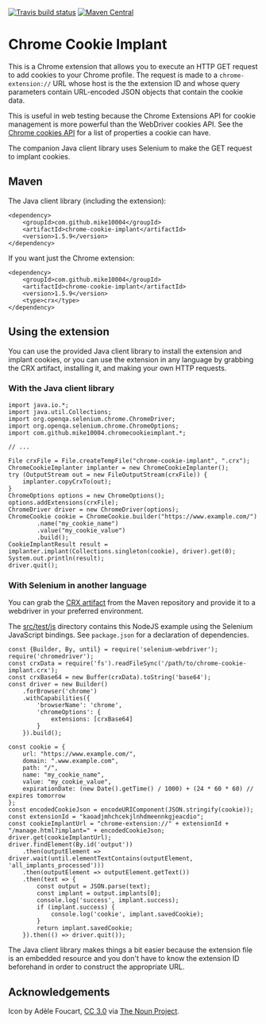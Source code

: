 [![Travis build status](https://img.shields.io/travis/mike10004/chrome-cookie-implant.svg)](https://travis-ci.org/mike10004/chrome-cookie-implant)
[![Maven Central](https://img.shields.io/maven-central/v/com.github.mike10004/chrome-cookie-implant.svg)](https://repo1.maven.org/maven2/com/github/mike10004/chrome-cookie-implant/)

Chrome Cookie Implant
=====================

This is a Chrome extension that allows you to execute an HTTP GET request to
add cookies to your Chrome profile. The request is made to a `chrome-extension://` URL
whose host is the the extension ID and whose query parameters contain URL-encoded 
JSON objects that contain the cookie data.

This is useful in web testing because the Chrome Extensions API for cookie 
management is more powerful than the WebDriver cookies API. See the 
[Chrome cookies API](https://developer.chrome.com/extensions/cookies#method-set)
for a list of properties a cookie can have.

The companion Java client library uses Selenium to make the GET request to 
implant cookies.

Maven
-----

The Java client library (including the extension):

    <dependency>
        <groupId>com.github.mike10004</groupId>
        <artifactId>chrome-cookie-implant</artifactId>
        <version>1.5.9</version>
    </dependency>

If you want just the Chrome extension:

    <dependency>
        <groupId>com.github.mike10004</groupId>
        <artifactId>chrome-cookie-implant</artifactId>
        <version>1.5.9</version>
        <type>crx</type>
    </dependency>

Using the extension
-------------------

You can use the provided Java client library to install the extension and 
implant cookies, or you can use the extension in any language by grabbing the 
CRX artifact, installing it, and making your own HTTP requests. 

### With the Java client library

    import java.io.*;
    import java.util.Collections;
    import org.openqa.selenium.chrome.ChromeDriver;
    import org.openqa.selenium.chrome.ChromeOptions;
    import com.github.mike10004.chromecookieimplant.*;
    
    // ...

    File crxFile = File.createTempFile("chrome-cookie-implant", ".crx");
    ChromeCookieImplanter implanter = new ChromeCookieImplanter();
    try (OutputStream out = new FileOutputStream(crxFile)) {
        implanter.copyCrxTo(out);
    }
    ChromeOptions options = new ChromeOptions();
    options.addExtensions(crxFile);
    ChromeDriver driver = new ChromeDriver(options);
    ChromeCookie cookie = ChromeCookie.builder("https://www.example.com/")
            .name("my_cookie_name")
            .value("my_cookie_value")
            .build();
    CookieImplantResult result = implanter.implant(Collections.singleton(cookie), driver).get(0);
    System.out.println(result);
    driver.quit();

### With Selenium in another language

You can grab the [CRX artifact](https://repo1.maven.org/maven2/com/github/mike10004/chrome-cookie-implant/)
from the Maven repository and provide it to a webdriver in your preferred 
environment. 

The [src/test/js](https://github.com/mike10004/chrome-cookie-implant/tree/master/src/test/java)
directory contains this NodeJS example using the Selenium JavaScript bindings. 
See `package.json` for a declaration of dependencies.

    const {Builder, By, until} = require('selenium-webdriver');
    require('chromedriver');
    const crxData = require('fs').readFileSync('/path/to/chrome-cookie-implant.crx');
    const crxBase64 = new Buffer(crxData).toString('base64');
    const driver = new Builder()
        .forBrowser('chrome')
        .withCapabilities({
            'browserName': 'chrome',
            'chromeOptions': {
                extensions: [crxBase64]
            }
        }).build();
    
    const cookie = {
        url: "https://www.example.com/",
        domain: ".www.example.com",
        path: "/",
        name: "my_cookie_name",
        value: "my_cookie_value",
        expirationDate: (new Date().getTime() / 1000) + (24 * 60 * 60) // expires tomorrow
    };
    const encodedCookieJson = encodeURIComponent(JSON.stringify(cookie));
    const extensionId = "kaoadjmhchcekjlnhdmeennkgjeacdio";
    const cookieImplantUrl = "chrome-extension://" + extensionId + "/manage.html?implant=" + encodedCookieJson;
    driver.get(cookieImplantUrl);
    driver.findElement(By.id('output'))
        .then(outputElement => driver.wait(until.elementTextContains(outputElement, 'all_implants_processed')))
        .then(outputElement => outputElement.getText())
        .then(text => {
            const output = JSON.parse(text);
            const implant = output.implants[0];
            console.log('success', implant.success);
            if (implant.success) {
                console.log('cookie', implant.savedCookie);
            }
            return implant.savedCookie;
        }).then(() => driver.quit());

The Java client library makes things a bit easier because the extension file
is an embedded resource and you don't have to know the extension ID beforehand
in order to construct the appropriate URL.

Acknowledgements
----------------

Icon by Adèle Foucart, [CC 3.0](http://creativecommons.org/licenses/by/3.0/us/)
via [The Noun Project](https://thenounproject.com/term/chocolate-chip-cookie/261714/).
